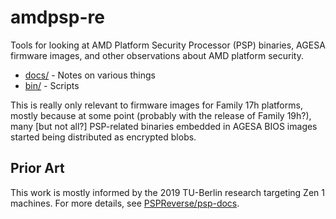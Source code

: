 # amdpsp-re

Tools for looking at AMD Platform Security Processor (PSP) binaries, AGESA
firmware images, and other observations about AMD platform security.

- [docs/](./docs) - Notes on various things
- [bin/](./bin) - Scripts

This is really only relevant to firmware images for Family 17h platforms, 
mostly because at some point (probably with the release of Family 19h?), many 
[but not all?] PSP-related binaries embedded in AGESA BIOS images started being 
distributed as encrypted blobs.

## Prior Art

This work is mostly informed by the 2019 TU-Berlin research targeting Zen 1 
machines. For more details, see [PSPReverse/psp-docs](https://github.com/PSPReverse/psp-docs).


